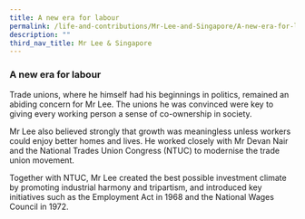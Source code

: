 ```yaml
---
title: A new era for labour
permalink: /life-and-contributions/Mr-Lee-and-Singapore/A-new-era-for-labour
description: ""
third_nav_title: Mr Lee & Singapore
---
```



### A new era for labour ###

Trade unions, where he himself had his beginnings in politics, remained an abiding concern for Mr Lee. The unions he was convinced were key to giving every working person a sense of co-ownership in society.


Mr Lee also believed strongly that growth was meaningless unless workers could enjoy better homes and lives. He worked closely with Mr Devan Nair and the National Trades Union Congress (NTUC) to modernise the trade union movement.


Together with NTUC, Mr Lee created the best possible investment climate by promoting industrial harmony and tripartism, and introduced key initiatives such as the Employment Act in 1968 and the National Wages Council in 1972.